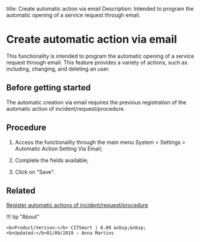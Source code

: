 title: Create automatic action via email
Description: Intended to program the automatic opening of a service request through email.
# Create automatic action via email

This functionality is intended to program the automatic opening of a service
request through email.
This feature provides a variety of actions, such as including, changing, and deleting an user.

Before getting started
--------------------------

The automatic creation via email requires the previous registration of the
automatic action of incident/request/procedure.

Procedure
-------------

1.  Access the functionality through the main menu System \> Settings \>
    Automatic Action Setting Via Email;

2.  Complete the fields available;

3.  Click on "Save".

Related
-------

[Register automatic actions of incident/request/procedure](/en-us/citsmart-platform-8/additional-features/automation-of-operation/configuration/register-automatic-actions-incident-request-procedure.html)

!!! tip "About"

    <b>Product/Version:</b> CITSmart | 8.00 &nbsp;&nbsp;
    <b>Updated:</b>01/09/2019 – Anna Martins
